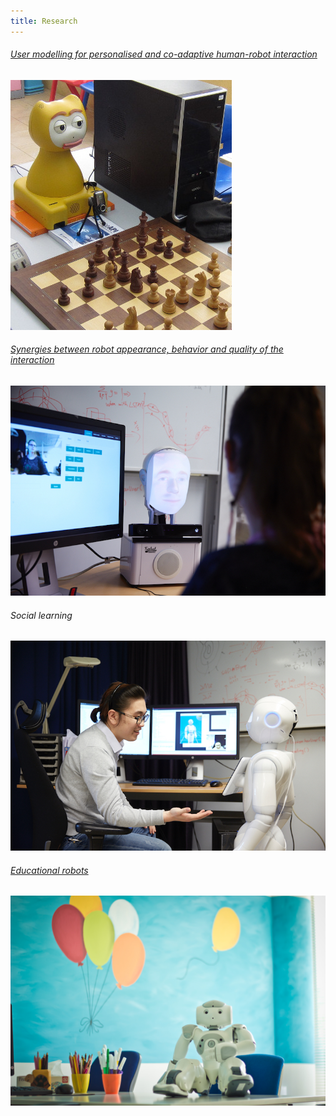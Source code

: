 ```yaml
---
title: Research
---
```

<link rel="stylesheet" href="../assets/css/research-style.css">
<script src="https://ajax.googleapis.com/ajax/libs/jquery/1.12.1/jquery.min.js"></script>

<div class="site-content">
   <div class="demo demo-1">
      <div class="project-list">
         <div class="project">
			<div><a href="http://www.animatas.eu/"><h6>User modelling for personalised and co-adaptive human-robot interaction</h6></a></div>
            <div class="project__card">
               <a href="www.google.com" class="project__image"><img src="../images/research-modeling.jpg"></a>
			   <!--<a href="google.com" class='project__image'>-->
               <div class="project__detail">
                  <small class="project__title"><a href="www.google.com"></a></small>
               </div>
            </div>
         </div>
         <div class="project">
			<div><a href="http://www.coinssf.se/ "><h6>Synergies between robot appearance, behavior and quality of the interaction</h6></a></div>
            <div class="project__card">
               <a href="" class="project__image"><img src="../images/research-synergies.jpg"></a>
               <div class="project__detail">
                  <small class="project__title"><a href="www.google.com"></a></small>
               </div>
            </div>
         </div>
         <div class="project">
			<div><h6>Social learning</h6></div>
            <div class="project__card">
               <a href="" class="project__image"><img src="../images/research-social.jpg"></a>
               <div class="project__detail">
                  <small class="project__title"><a href="www.google.com"></a></small>
               </div>
            </div>
         </div>
         <div class="project">
			<div><a href="http://www.emote-project.eu/"><h6>Educational robots</h6></a></div>
            <div class="project__card">
               <a href="" class="project__image"><img src="../images/research-education.jpg"></a>
               <div class="project__detail">
                  <small class="project__title"><a href="www.google.com"></a></small>
               </div>
            </div>
         </div>
      </div>
   </div>
</div>

<script>window.jQuery || document.write('<script src="js/vendor/jquery-1.12.1.min.js"><\\/script>')</script>
<!-- Place this tag right after the last button or just before your close body tag. -->
<script async defer id="github-bjs" src="https://buttons.github.io/buttons.js"></script>
<script>window.twttr = (function(d, s, id) {
   var js, fjs = d.getElementsByTagName(s)[0],
     t = window.twttr || {};
   if (d.getElementById(id)) return t;
   js = d.createElement(s);
   js.id = id;
   js.src = "https://platform.twitter.com/widgets.js";
   fjs.parentNode.insertBefore(js, fjs);
   
   t._e = [];
   t.ready = function(f) {
     t._e.push(f);
   };
   
   return t;
   }(document, "script", "twitter-wjs"));
</script>


